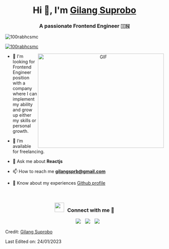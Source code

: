 <h1 align="center">Hi 👋, I'm <a href="https://100rabhcsmc.github.io/Me.io/" target="blank">
Gilang Suprobo</a></h1>
<h3 align="center">A passionate Frontend Engineer &#127470;&#127475</h3>

<p align="left"> <img src="https://komarev.com/ghpvc/?username=100rabhcsmc&label=Profile%20views&color=0e75b6&style=flat" alt="100rabhcsmc" /> </p>

<p align="left"> <a href="https://twitter.com/100rabhcsmc" target="blank"><img src="https://img.shields.io/twitter/follow/100rabhcsmc?logo=twitter&style=for-the-badge" alt="100rabhcsmc" /></a> </p>

<a target="_blank" align="center">
  <img align="right" top="500" height="300" width="400" alt="GIF" src="https://media.giphy.com/media/SWoSkN6DxTszqIKEqv/giphy.gif">
</a>

- 🌱 I'm looking for Frontend Engineer position with a company where I can implement my ability
and grow up either my skills or personal growth.

- 🤝 I’m available for freelancing.

- 💬 Ask me about **Reactjs**

- 📫 How to reach me **gilangsprb@gmail.com**

- 📄 Know about my experiences <a href="https://github.com/gilangsup" target="blank">Github profile</a>
<br/>
<h3 align="center" > <img src="https://media.giphy.com/media/iY8CRBdQXODJSCERIr/giphy.gif" width="30" height="30" style="margin-right: 10px;">Connect with me 🤝 </h3>

<p align="center">

 <div align="center"  class="icons-social" style="margin-left: 10px;">
        <a style="margin-left: 10px;"  target="_blank" href="https://www.linkedin.com/in/gilang-suprobo-653706172/">
			<img src="https://img.icons8.com/doodle/40/000000/linkedin--v2.png"></a>
        <a style="margin-left: 10px;" target="_blank" href="https://github.com/gilangsup">
		<img src="https://img.icons8.com/doodle/40/000000/github--v1.png"></a>
        <a style="margin-left: 10px;" target="_blank" href="https://www.instagram.com/gilangsprb/">
			<img src="https://img.icons8.com/doodle/40/000000/instagram-new--v2.png"></a>
      </div>

</p>


Credit: [Gilang Suprobo](https://github.com/gilangsup)

Last Edited on: 24/01/2023
